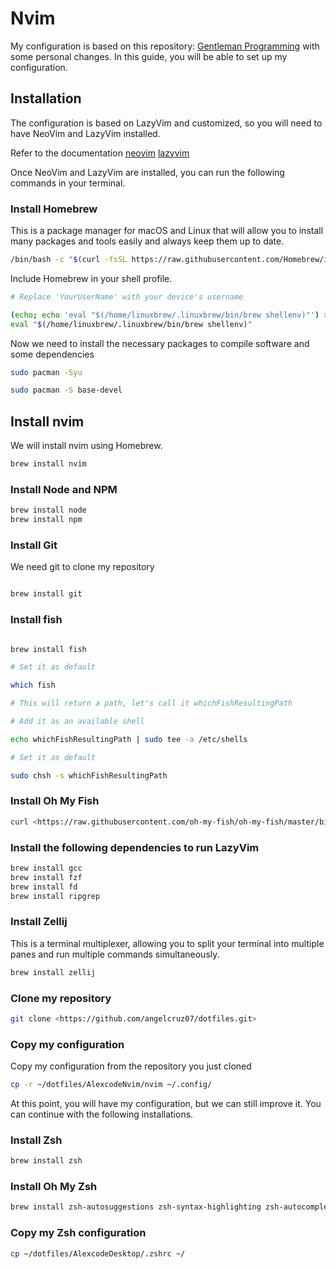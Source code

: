 # Nvim

My configuration is based on this repository:
[Gentleman Programming](https://github.com/Gentleman-Programming/Gentleman.Dots.git)
with some personal changes.
In this guide, you will be able to set up my configuration.

## Installation

The configuration is based on LazyVim and customized, so you will need to have NeoVim
and LazyVim installed.

Refer to the documentation [neovim](https://neovim.io) [lazyvim](http://www.lazyvim.org/installation)

Once NeoVim and LazyVim are installed, you can run the following commands in your terminal.

### Install Homebrew

This is a package manager for macOS and Linux that will allow you to install many packages and tools easily and always keep them up to date.

```bash
/bin/bash -c "$(curl -fsSL https://raw.githubusercontent.com/Homebrew/install/HEAD/install.sh)"
```

Include Homebrew in your shell profile.

```bash
# Replace 'YourUserName' with your device's username

(echo; echo 'eval "$(/home/linuxbrew/.linuxbrew/bin/brew shellenv)"') >> /home/YourUserName/.bashrc
eval "$(/home/linuxbrew/.linuxbrew/bin/brew shellenv)"
```

Now we need to install the necessary packages to compile software and some dependencies

```bash
sudo pacman -Syu

sudo pacman -S base-devel
```

## Install nvim

We will install nvim using Homebrew.

```bash
brew install nvim
```

### Install Node and NPM

```bash
brew install node
brew install npm
```

### Install Git

We need git to clone my repository

```bash

brew install git
```

### Install fish

```bash

brew install fish

# Set it as default

which fish

# This will return a path, let's call it whichFishResultingPath

# Add it as an available shell

echo whichFishResultingPath | sudo tee -a /etc/shells

# Set it as default

sudo chsh -s whichFishResultingPath
```

### Install Oh My Fish

```bash
curl <https://raw.githubusercontent.com/oh-my-fish/oh-my-fish/master/bin/install> | fish
```

### Install the following dependencies to run LazyVim

```bash
brew install gcc
brew install fzf
brew install fd
brew install ripgrep
```

### Install Zellij

This is a terminal multiplexer, allowing you to split your terminal
into multiple panes and run multiple commands simultaneously.

```bash
brew install zellij
```

### Clone my repository

```bash
git clone <https://github.com/angelcruz07/dotfiles.git>
```

### Copy my configuration

Copy my configuration from the repository you just cloned

```bash
cp -r ~/dotfiles/AlexcodeNvim/nvim ~/.config/
```

At this point, you will have my configuration, but we can still improve it.
You can continue with the following installations.

### Install Zsh

```bash
brew install zsh
```

### Install Oh My Zsh

```bash
brew install zsh-autosuggestions zsh-syntax-highlighting zsh-autocomplete
```

### Copy my Zsh configuration

```bash
cp ~/dotfiles/AlexcodeDesktop/.zshrc ~/
```
